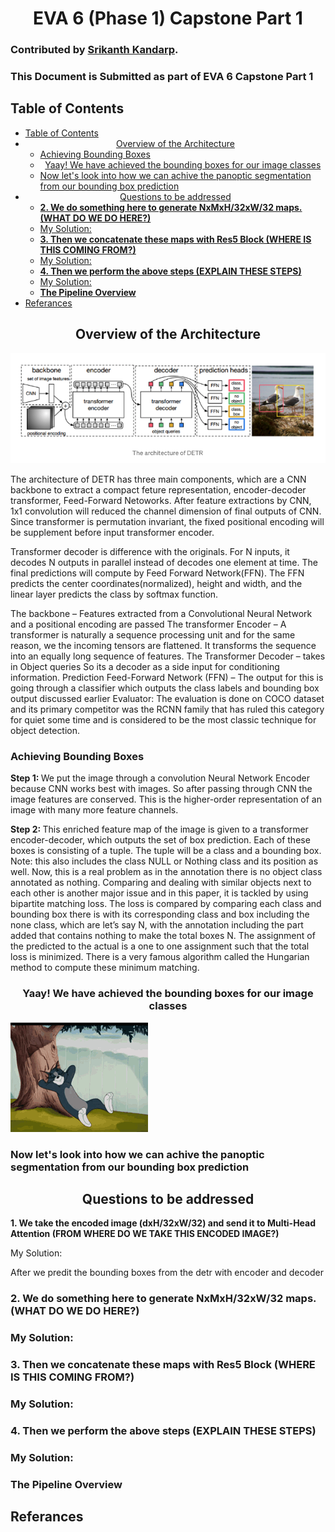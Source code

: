 <div align="center">
    <h1>
        EVA 6 (Phase 1) Capstone Part 1<br/>
</div>

### Contributed by [Srikanth Kandarp](https://github.com/silicon-ninja).

### This Document is Submitted as part of EVA 6 Capstone Part 1


## Table of Contents 
- [Table of Contents](#table-of-contents)
- [<center> Overview of the Architecture </center>](#center-overview-of-the-architecture-center)
  - [Achieving Bounding Boxes](#achieving-bounding-boxes)
  - [<center> Yaay! We have achieved the bounding boxes for our image classes </center>](#center-yaay-we-have-achieved-the-bounding-boxes-for-our-image-classes-center)
  - [Now let's look into how we can achive the panoptic segmentation from our bounding box prediction](#now-lets-look-into-how-we-can-achive-the-panoptic-segmentation-from-our-bounding-box-prediction)
- [<center>Questions to be addressed</center>](#centerquestions-to-be-addressedcenter)
  - [<b>2. We do something here to generate NxMxH/32xW/32 maps. (WHAT DO WE DO HERE?)</b>](#b2-we-do-something-here-to-generate-nxmxh32xw32-maps-what-do-we-do-hereb)
  - [My Solution:](#my-solution)
  - [<b>3. Then we concatenate these maps with Res5 Block (WHERE IS THIS COMING FROM?)</b>](#b3-then-we-concatenate-these-maps-with-res5-block-where-is-this-coming-fromb)
  - [My Solution:](#my-solution-1)
  - [<b>4. Then we perform the above steps (EXPLAIN THESE STEPS) </b>](#b4-then-we-perform-the-above-steps-explain-these-steps-b)
  - [My Solution:](#my-solution-2)
  - [<b>The Pipeline Overview </b>](#bthe-pipeline-overview-b)
- [Referances](#referances)



## <center> Overview of the Architecture </center> 

<img src="../assets/detr_arch_1.png"/> 

The architecture of DETR has three main components, which are a CNN backbone to extract a compact feture representation, encoder-decoder transformer, Feed-Forward Netoworks.
After feature extractions by CNN, 1x1 convolution will reduced the channel dimension of final outputs of CNN. Since transformer is permutation invariant, the fixed positional encoding will be supplement before input transformer encoder.

Transformer decoder is difference with the originals. For N inputs, it decodes N outputs in parallel instead of decodes one element at time. The final predictions will compute by Feed Forward Network(FFN). The FFN predicts the center coordinates(normalized), height and width, and the linear layer predicts the class by softmax function.

The backbone – Features extracted from a Convolutional Neural Network and a positional encoding are passed 
The transformer Encoder – A transformer is naturally a sequence processing unit and for the same reason, we the incoming tensors are flattened. It transforms the sequence into an equally long sequence of features.
The Transformer Decoder – takes in Object queries So its a decoder as a side input for conditioning information. 
Prediction Feed-Forward Network (FFN) – The output for this is going through a classifier which outputs the class labels and bounding box output discussed earlier
Evaluator: 
The evaluation is done on COCO dataset and its primary competitor was the RCNN family that has ruled this category for quiet some time and is considered to be the most classic technique for object detection. 

### Achieving Bounding Boxes 

<b>Step 1: </b>
We put the image through a convolution Neural Network Encoder because CNN works best with images. So after passing through CNN the image features are conserved. This is the higher-order representation of an image with many more feature channels. 

<b>Step 2: </b>
This enriched feature map of the image is given to a transformer encoder-decoder, which outputs the set of box prediction. Each of these boxes is consisting of a tuple. The tuple will be a class and a bounding box. Note: this also includes the class NULL or Nothing class and its position as well.
Now, this is a real problem as in the annotation there is no object class annotated as nothing. Comparing and dealing with similar objects next to each other is another major issue and in this paper, it is tackled by using bipartite matching loss. The loss is compared by comparing each class and bounding box there is with its corresponding class and box including the none class, which are let’s say N, with the annotation including the part added that contains nothing to make the total boxes N. The assignment of the predicted to the actual is a one to one assignment such that the total loss is minimized. There is a very famous algorithm called the Hungarian method to compute these minimum matching. 

### <center> Yaay! We have achieved the bounding boxes for our image classes </center>

<p align="center">

![tom](../assets/tom.gif)

</p>

### Now let's look into how we can achive the panoptic segmentation from our bounding box prediction 
## <center>Questions to be addressed</center> 


<b> 1. We take the encoded image (dxH/32xW/32) and send it to Multi-Head Attention (FROM WHERE DO WE TAKE THIS ENCODED IMAGE?)</b>

 My Solution:

After we predit the bounding boxes from the detr with encoder and decoder 

### <b>2. We do something here to generate NxMxH/32xW/32 maps. (WHAT DO WE DO HERE?)</b>

### My Solution:


### <b>3. Then we concatenate these maps with Res5 Block (WHERE IS THIS COMING FROM?)</b>

### My Solution: 





### <b>4. Then we perform the above steps (EXPLAIN THESE STEPS) </b>

### My Solution: 


### <b>The Pipeline Overview </b>


## Referances 

